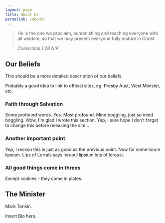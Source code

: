 ```yaml
---
layout: page
title: About Us
permalink: /about/
---
```


> He is the one we proclaim, admonishing and teaching everyone with all wisdom, 
> so that we may present everyone fully mature in Christ.
>
> <cite>Colossians 1:28 NIV</cite>

## Our Beliefs
This should be a more detailed description of our beliefs.

Probably a good idea to link to official sites, eg. Presby Aust, West Minister, etc.

### Faith through Salvation
Some profound words. Yes. Most profound. Mind boggling, just so mind boggling.
Wow, I'm glad I wrote this section. Yep, I sure hope I don't forget to change
this before releasing the site...

### Another important point

Yep, I reckon this is just as good as the previous point. Now for some lorum
lipsium. Lips of Lorrals says loruoul lipsium lots of lorousl.</p>

### All good things come in threes

Except cookies - they come in plates.

## The Minister

Mark Tonkin.

Insert Bio here.
